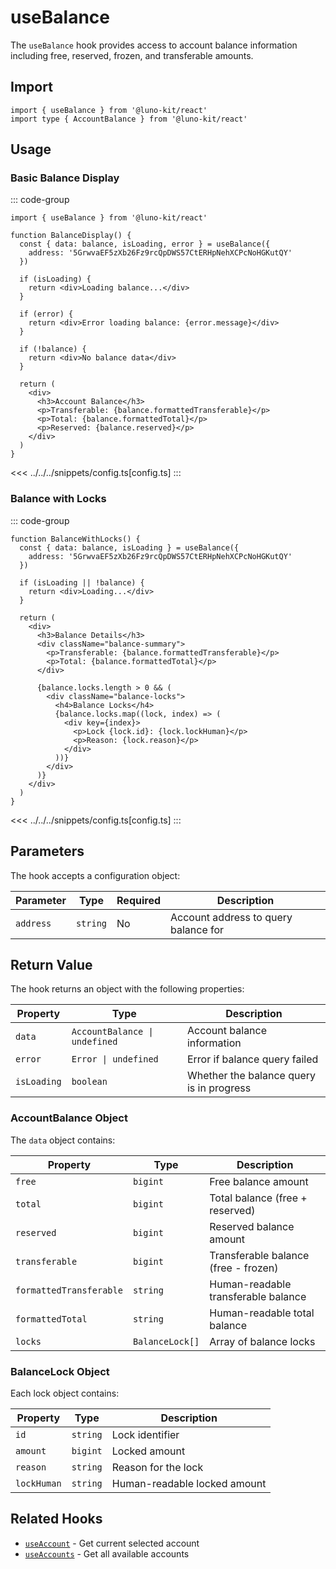 # useBalance

The `useBalance` hook provides access to account balance information including free, reserved, frozen, and transferable amounts.

## Import

```tsx
import { useBalance } from '@luno-kit/react'
import type { AccountBalance } from '@luno-kit/react'
```

## Usage

### Basic Balance Display

::: code-group

```tsx [index.tsx]
import { useBalance } from '@luno-kit/react'

function BalanceDisplay() {
  const { data: balance, isLoading, error } = useBalance({ 
    address: '5GrwvaEF5zXb26Fz9rcQpDWS57CtERHpNehXCPcNoHGKutQY' 
  })
  
  if (isLoading) {
    return <div>Loading balance...</div>
  }
  
  if (error) {
    return <div>Error loading balance: {error.message}</div>
  }
  
  if (!balance) {
    return <div>No balance data</div>
  }
  
  return (
    <div>
      <h3>Account Balance</h3>
      <p>Transferable: {balance.formattedTransferable}</p>
      <p>Total: {balance.formattedTotal}</p>
      <p>Reserved: {balance.reserved}</p>
    </div>
  )
}
```
<<< ../../../snippets/config.ts[config.ts]
:::

### Balance with Locks

::: code-group

```tsx [index.tsx]
function BalanceWithLocks() {
  const { data: balance, isLoading } = useBalance({ 
    address: '5GrwvaEF5zXb26Fz9rcQpDWS57CtERHpNehXCPcNoHGKutQY' 
  })
  
  if (isLoading || !balance) {
    return <div>Loading...</div>
  }
  
  return (
    <div>
      <h3>Balance Details</h3>
      <div className="balance-summary">
        <p>Transferable: {balance.formattedTransferable}</p>
        <p>Total: {balance.formattedTotal}</p>
      </div>
      
      {balance.locks.length > 0 && (
        <div className="balance-locks">
          <h4>Balance Locks</h4>
          {balance.locks.map((lock, index) => (
            <div key={index}>
              <p>Lock {lock.id}: {lock.lockHuman}</p>
              <p>Reason: {lock.reason}</p>
            </div>
          ))}
        </div>
      )}
    </div>
  )
}
```
<<< ../../../snippets/config.ts[config.ts]
:::

## Parameters

The hook accepts a configuration object:

| Parameter | Type | Required | Description |
|-----------|------|----------|-------------|
| `address` | `string` | No | Account address to query balance for |

## Return Value

The hook returns an object with the following properties:

| Property | Type | Description |
|----------|------|-------------|
| `data` | `AccountBalance \| undefined` | Account balance information |
| `error` | `Error \| undefined` | Error if balance query failed |
| `isLoading` | `boolean` | Whether the balance query is in progress |

### AccountBalance Object

The `data` object contains:

| Property | Type | Description |
|----------|------|-------------|
| `free` | `bigint` | Free balance amount |
| `total` | `bigint` | Total balance (free + reserved) |
| `reserved` | `bigint` | Reserved balance amount |
| `transferable` | `bigint` | Transferable balance (free - frozen) |
| `formattedTransferable` | `string` | Human-readable transferable balance |
| `formattedTotal` | `string` | Human-readable total balance |
| `locks` | `BalanceLock[]` | Array of balance locks |

### BalanceLock Object

Each lock object contains:

| Property | Type | Description |
|----------|------|-------------|
| `id` | `string` | Lock identifier |
| `amount` | `bigint` | Locked amount |
| `reason` | `string` | Reason for the lock |
| `lockHuman` | `string` | Human-readable locked amount |

## Related Hooks

- [`useAccount`](/hooks/account/use-account) - Get current selected account
- [`useAccounts`](/hooks/account/use-accounts) - Get all available accounts
